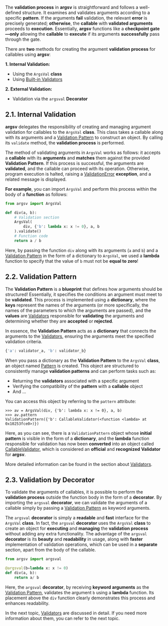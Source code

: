 The **validation process** in **argsv** is straightforward and follows a well-defined structure. It examines and validates arguments according to a specific **pattern**. If the arguments **fail** validation, the relevant **error** is precisely generated; **otherwise**, the **callable** with **validated arguments** proceeds to **execution**. Essentially, **argsv** functions like a **checkpoint gate—only** allowing the **callable** to **execute** if its arguments **successfully** pass through the gate.

There are **two** methods for creating the argument **validation process** for callables using **argsv**:

**1. Internal Validation:**
- Using the `ArgsVal` **class**
- Using [Built-in Validators](https://github.com/mimseyedi/argsv/wiki/3.-Validators#34-built-in-validators-)

**2. External Validation:**
- Validation via the `argsval` **Decorator**

## 2.1. Internal Validation <a class="anchor" id="internal_validation"></a>
**argsv** delegates the responsibility of creating and managing argument validation for callables to the `ArgsVal` **class**. This class takes a callable along with its arguments and a [Validation Pattern](https://github.com/mimseyedi/argsv/wiki/2.-Validation-Process#22-validation-pattern-) to construct an object. By calling its `validate` method, the **validation process** is performed.

The method of validating arguments in `ArgsVal` works as follows: it accepts a **callable** with its **arguments** and **matches** them against the provided **Validation Pattern**. If this process is successful, the arguments are **validated**, and the callable can proceed with its operation. Otherwise, program execution is halted, raising a [ValidationError](https://github.com/mimseyedi/argsv/wiki/4.-Errors-and-Reports#44-validationerror-) **exception**, and a related message is displayed.

**For example**, you can import `ArgsVal` and perform this process within the body of a **function** as follows:

```python
from argsv import ArgsVal

def div(a, b):
    # Validation section
    ArgsVal(
        div, {'b': lambda x: x != 0}, a, b
    ).validate()
    # Function code
    return a / b
```

Here, by passing the function `div` along with its arguments (`a` and `b`) and a [Validation Pattern](#https://github.com/mimseyedi/argsv/wiki/2.-Validation-Process#22-validation-pattern-) in the form of a dictionary to `ArgsVal`, we used a **lambda** function to specify that the value of `b` must not be **equal to zero**!

## 2.2. Validation Pattern <a class="anchor" id="validation_pattern"></a>
The **Validation Pattern** is a **blueprint** that defines how arguments should be structured! Essentially, it specifies the conditions an argument must meet to be **validated**. This process is implemented using a **dictionary**, where the **keys** represent the names of the arguments (or more specifically, the names of the parameters to which the arguments are passed), and the **values** are [Validators](https://github.com/mimseyedi/argsv/wiki/3.-Validators) responsible for **validating** the arguments and determining whether they are **accepted** or **rejected**. 

In essence, the **Validation Pattern** acts as a **dictionary** that connects the arguments to the [Validators](https://github.com/mimseyedi/argsv/wiki/3.-Validators), ensuring the arguments meet the specified validation criteria.

```python
{'a': validator_a, 'b': validator_b}
```

When you pass a dictionary as the **Validation Pattern** to the `ArgsVal` **class**, an object named [Pattern](https://github.com/mimseyedi/argsv/blob/master/src/argsv/_pattern.py#L43) is created. This object are structured to consistently manage **validation patterns** and can perform tasks such as:  
- Returning the **validators** associated with a specific argument 
- Verifying the compatibility of the **pattern** with a **callable** object  
- And ... 

You can access this object by referring to the `pattern` attribute:

```
>>> av = ArgsVal(div, {'b': lambda x: x != 0}, a, b)
>>> av.pattern
ValidationPattern({'b': CallableValidator(<function <lambda> at 0x10253fce0>)})
```

Here, as you can see, there is a `ValidationPattern` object whose **initial pattern** is visible in the form of a **dictionary**, and the **lambda** function responsible for validation has now been **converted** into an object called [CallableValidator](https://github.com/mimseyedi/argsv/wiki/3.-Validators#33-callable-validators-), which is considered an **official** and **recognized** **Validator** for **argsv**. 

More detailed information can be found in the section about [Validators](https://github.com/mimseyedi/argsv/wiki/3.-Validators).

## 2.3. Validation by Decorator <a class="anchor" id="validation_by_decorator"></a>

To validate the arguments of callables, it is possible to perform the **validation process** outside the function body in the form of a **decorator**. By importing the `argsval` **decorator**, we can validate the arguments of a callable simply by passing a [Validation Pattern](https://github.com/mimseyedi/argsv/wiki/2.-Validation-Process#22-validation-pattern-) as keyword arguments.

The `argsval` **decorator** is simply a **readable** and **fast** interface for the `ArgsVal` **class**. In fact, the `argsval` **decorator** uses the `ArgsVal` **class** to create an object for **executing** and **managing** the **validation process** without adding any extra functionality. The advantage of the `argsval` **decorator** is its **beauty** and **readability** in usage, along with **faster** implementation of validation operations, which can be used in a **separate** section, apart from the body of the callable.

```python
from argsv import argsval

@argsval(b=lambda x: x != 0)
def div(a, b):
    return a/ b
```
Here, the `argsval` **decorator**, by receiving **keyword arguments** as the [Validation Pattern](https://github.com/mimseyedi/argsv/wiki/2.-Validation-Process#22-validation-pattern-), validates the argument `b` using a **lambda** function. Its placement above the `div` function clearly demonstrates this process and enhances readability.

In the next topic, [Validators](https://github.com/mimseyedi/argsv/wiki/3.-Validators) are discussed in detail. If you need more information about them, you can refer to the next topic.